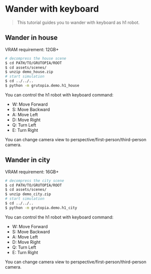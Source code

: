 # Wander with keyboard

> This tutorial guides you to wander with keyboard as h1 robot.

## Wander in house

VRAM requirement: 12GB+

```bash
# decompress the house scene
$ cd PATH/TO/GRUTOPIA/ROOT
$ cd assets/scenes/
$ unzip demo_house.zip
# start simulation
$ cd ../../..
$ python -m grutopia.demo.h1_house
```

You can control the h1 robot with keyboard command:

- W: Move Forward
- S: Move Backward
- A: Move Left
- D: Move Right
- Q: Turn Left
- E: Turn Right

You can change camera view to perspective/first-person/third-person camera.

## Wander in city

VRAM requirement: 16GB+

```bash
# decompress the city scene
$ cd PATH/TO/GRUTOPIA/ROOT
$ cd assets/scenes/
$ unzip demo_city.zip
# start simulation
$ cd ../../..
$ python -m grutopia.demo.h1_city
```

You can control the h1 robot with keyboard command:

- W: Move Forward
- S: Move Backward
- A: Move Left
- D: Move Right
- Q: Turn Left
- E: Turn Right

You can change camera view to perspective/first-person/third-person camera.
